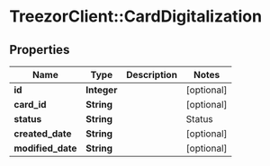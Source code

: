 # TreezorClient::CardDigitalization

## Properties
Name | Type | Description | Notes
------------ | ------------- | ------------- | -------------
**id** | **Integer** |  | [optional] 
**card_id** | **String** |  | [optional] 
**status** | **String** | | Status | Description | | ---- | ----------- | | A | Active | | N | Not tokenized | | S | Suspended | | X | Deactivated (Final status, cannot be changed)|  | [optional] 
**created_date** | **String** |  | [optional] 
**modified_date** | **String** |  | [optional] 



